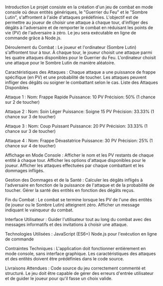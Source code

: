 Introduction
Le projet consiste en la création d'un jeu de combat en mode console où deux entités
génériques, le "Guerrier du Feu" et le "Sombre Lutin", s'affrontent à l'aide d'attaques
prédéfinies. L'objectif est de permettre au joueur de choisir une attaque à chaque tour,
d'infliger des dégâts à l'adversaire et de remporter le combat en réduisant les points de vie
(PV) de l'adversaire à zéro. Le jeu sera exécutable en ligne de commande grâce à Node.js.

Déroulement du Combat :
Le joueur et l'ordinateur (Sombre Lutin) s'affrontent tour à tour.
À chaque tour, le joueur choisit une attaque parmi les quatre attaques disponibles pour le
Guerrier du Feu.
L'ordinateur choisit une attaque pour le Sombre Lutin de manière aléatoire.

Caractéristiques des Attaques :
Chaque attaque a une puissance de frappe spécifique (en PV) et une probabilité de toucher.
Les attaques peuvent infliger des dégâts ou soigner le combattant selon le cas.
Liste des Attaques Disponibles

Attaque 1 :
Nom: Frappe Rapide
Puissance: 10 PV
Précision: 50% (1 chance sur 2 de toucher)

Attaque 2 :
Nom: Soin Léger
Puissance: Soigne 15 PV
Précision: 33.33% (1 chance sur 3 de toucher)

Attaque 3 :
Nom: Coup Puissant
Puissance: 20 PV
Précision: 33.33% (1 chance sur 3 de toucher)

Attaque 4 :
Nom: Frappe Dévastatrice
Puissance: 30 PV
Précision: 25% (1 chance sur 4 de toucher)

Affichage en Mode Console :
Afficher le nom et les PV restants de chaque entité à chaque tour.
Afficher les options d'attaque disponibles pour le joueur.
Afficher les attaques effectuées par chaque combattant et les dommages infligés.

Gestion des Dommages et de la Santé :
Calculer les dégâts infligés à l'adversaire en fonction de la puissance de l'attaque et de la
probabilité de toucher.
Gérer la santé des entités en fonction des dégâts reçus.

Fin du Combat :
Le combat se termine lorsque les PV de l'une des entités (le joueur ou le Sombre Lutin)
atteignent zéro.
Afficher un message indiquant le vainqueur du combat.

Interface Utilisateur :
Guider l'utilisateur tout au long du combat avec des messages informatifs et des invitations à
choisir une attaque.

Technologies Utilisées :
JavaScript (ES6+)
Node.js pour l'exécution en ligne de commande

Contraintes Techniques :
L'application doit fonctionner entièrement en mode console, sans interface graphique.
Les caractéristiques des attaques et des entités doivent être prédéfinies dans le code source.

Livraisons Attendues :
Code source du jeu correctement commenté et structuré.
Le jeu doit être capable de gérer des erreurs d'entrée utilisateur et de guider le joueur pour qu'il
fasse un choix valide.